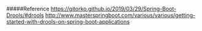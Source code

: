 #####Reference
https://gitorko.github.io/2019/03/29/Spring-Boot-Drools/#drools
http://www.masterspringboot.com/various/various/getting-started-with-drools-on-spring-boot-applications